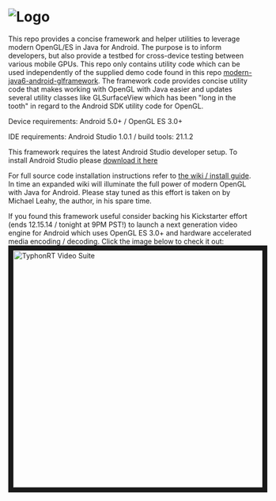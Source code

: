 ![Logo](http://i.imgur.com/yxIaWQ4.png "Logo")
============================
This repo provides a concise framework and helper utilities to leverage modern OpenGL/ES in Java for Android. The purpose is to inform developers, but also provide a testbed for cross-device testing between various mobile GPUs. This repo only contains utility code which can be used independently of the supplied demo code found in this repo <a href="https://github.com/typhonrt/modern-java6-android-gldemos" target="_blank">modern-java6-android-glframework</a>. The framework code provides concise utility code that makes working with OpenGL with Java easier and updates several utility classes like GLSurfaceView which has been "long in the tooth" in regard to the Android SDK utility code for OpenGL.  

Device requirements: Android 5.0+ / OpenGL ES 3.0+ 

IDE requirements: Android Studio 1.0.1 / build tools: 21.1.2

This framework requires the latest Android Studio developer setup. To install Android Studio please <a href="http://developer.android.com/sdk/index.html" target="_blank">download it here</a>

For full source code installation instructions refer to <a href="https://github.com/typhonrt/modern-java6-android-gldemos/wiki/installation" target="_blank">the wiki / install guide</a>. In time an expanded wiki will illuminate the full power of modern OpenGL with Java for Android. Please stay tuned as this effort is taken on by Michael Leahy, the author, in his spare time.

If you found this framework useful consider backing his Kickstarter effort (ends 12.15.14 / tonight at 9PM PST!) to launch a next generation video engine for Android which uses OpenGL ES 3.0+ and hardware accelerated media encoding / decoding.  Click the image below to check it out:
<a href="https://www.kickstarter.com/projects/85808410/typhonrt-video-suite-next-gen-video-apps-for-andro-0" target="_blank"><img src="http://i.imgur.com/gWh4A8M.png" 
alt="TyphonRT Video Suite" width="850" height="480" border="10" /></a>
